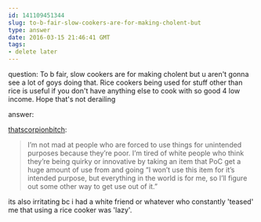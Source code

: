 ```yaml
---
id: 141109451344
slug: to-b-fair-slow-cookers-are-for-making-cholent-but
type: answer
date: 2016-03-15 21:46:41 GMT
tags:
- delete later
---
```

question: To b fair, slow cookers are for making cholent but u aren't gonna see a lot of goys doing that. Rice cookers being used for stuff other than rice is useful if you don't have anything else to cook with so good 4 low income. Hope that's not derailing

answer: <p><a class="tumblr_blog" href="http://thatscorpionbitch.tumblr.com/post/141093408190/to-b-fair-slow-cookers-are-for-making-cholent-but">thatscorpionbitch</a>:</p>

<blockquote><p>I&rsquo;m not mad at people who are forced to use things for unintended purposes because they&rsquo;re poor. I&rsquo;m tired of white people who think they&rsquo;re being quirky or innovative by taking an item that PoC get a huge amount of use from and going &ldquo;I won&rsquo;t use this item for it&rsquo;s intended purpose, but everything in the world is for me, so I&rsquo;ll figure out some other way to get use out of it.&rdquo;</p></blockquote><p>
its also irritating bc i had a white friend or whatever who constantly 'teased' me that using a rice cooker was 'lazy'.</p>